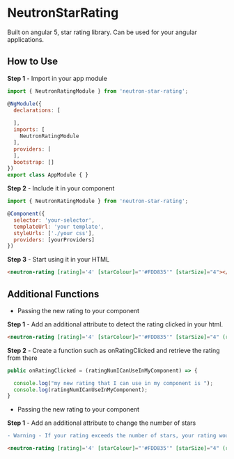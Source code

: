 # NeutronStarRating

Built on angular 5, star rating library. Can be used for your angular applications.

## How to Use

**Step 1** - Import in your app module

```js
import { NeutronRatingModule } from 'neutron-star-rating';

@NgModule({
  declarations: [
    
  ],
  imports: [
    NeutronRatingModule
  ],
  providers: [
  ],
  bootstrap: []
})
export class AppModule { }
```

**Step 2** - Include it in your component

```js
import { NeutronRatingModule } from 'neutron-star-rating';

@Component({
  selector: 'your-selector',
  templateUrl: 'your template',
  styleUrls: ['./your css'],
  providers: [yourProviders]
})
```

**Step 3** - Start using it in your HTML

```html
<neutron-rating [rating]='4' [starColour]="'#FDD835'" [starSize]="4"></neutron-rating>
```


## Additional Functions

* Passing the new rating to your component

**Step 1** - Add an additional attribute to detect the rating clicked in your html.

```html
<neutron-rating [rating]='4' [starColour]="'#FDD835'" [starSize]="4" (ratingClicked)='onRatingClicked($event)'></neutron-rating>
```

**Step 2** - Create a function such as onRatingClicked and retrieve the rating from there

```js
public onRatingClicked = (ratingNumICanUseInMyComponent) => {

  console.log("my new rating that I can use in my component is ");
  console.log(ratingNumICanUseInMyComponent);
}
```

* Passing the new rating to your component

**Step 1** - Add an additional attribute to change the number of stars

```diff
- Warning - If your rating exceeds the number of stars, your rating would be equal to the number of stars
```

```html
<neutron-rating [rating]='4' [starColour]="'#FDD835'" [starSize]="4" (ratingClicked)='onRatingClicked($event)' [starNum]="10"></neutron-rating>
```
